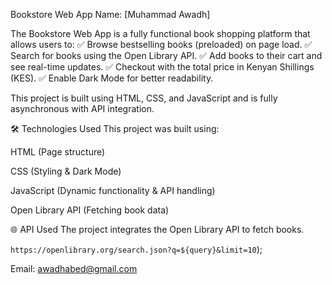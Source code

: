 Bookstore Web App
Name: [Muhammad Awadh]


The Bookstore Web App is a fully functional book shopping platform that allows users to:
         ✅ Browse bestselling books (preloaded) on page load.
         ✅ Search for books using the Open Library API.
         ✅ Add books to their cart and see real-time updates.
         ✅ Checkout with the total price in Kenyan Shillings (KES).
         ✅ Enable Dark Mode for better readability.

This project is built using HTML, CSS, and JavaScript and is fully asynchronous with API integration.

🛠️ Technologies Used
This project was built using:

HTML (Page structure)

CSS (Styling & Dark Mode)

JavaScript (Dynamic functionality & API handling)

Open Library API (Fetching book data)

🌐 API Used
The project integrates the Open Library API to fetch books.

 `https://openlibrary.org/search.json?q=${query}&limit=10`);


Email: awadhabed@gmail.com